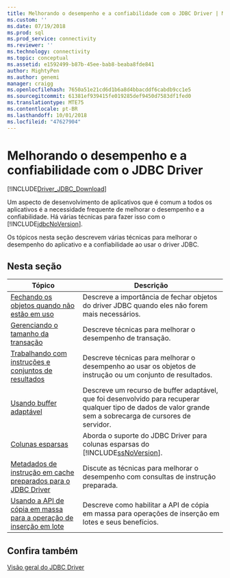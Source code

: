 ```yaml
---
title: Melhorando o desempenho e a confiabilidade com o JDBC Driver | Microsoft Docs
ms.custom: ''
ms.date: 07/19/2018
ms.prod: sql
ms.prod_service: connectivity
ms.reviewer: ''
ms.technology: connectivity
ms.topic: conceptual
ms.assetid: e1592499-b87b-45ee-bab8-beaba8fde841
author: MightyPen
ms.author: genemi
manager: craigg
ms.openlocfilehash: 7650a51e21cd6d1b6a8d4bbacddf6cabdb9cc1e5
ms.sourcegitcommit: 61381ef939415fe019285def9450d7583df1fed0
ms.translationtype: MTE75
ms.contentlocale: pt-BR
ms.lasthandoff: 10/01/2018
ms.locfileid: "47627904"
---
```

# <a name="improving-performance-and-reliability-with-the-jdbc-driver"></a>Melhorando o desempenho e a confiabilidade com o JDBC Driver

[!INCLUDE[Driver_JDBC_Download](../../includes/driver_jdbc_download.md)]

Um aspecto de desenvolvimento de aplicativos que é comum a todos os aplicativos é a necessidade frequente de melhorar o desempenho e a confiabilidade. Há várias técnicas para fazer isso com o [!INCLUDE[jdbcNoVersion](../../includes/jdbcnoversion_md.md)].  
  
Os tópicos nesta seção descrevem várias técnicas para melhorar o desempenho do aplicativo e a confiabilidade ao usar o driver JDBC.  

## <a name="in-this-section"></a>Nesta seção

|Tópico|Descrição|  
|-----------|-----------------|  
|[Fechando os objetos quando não estão em uso](../../connect/jdbc/closing-objects-when-not-in-use.md)|Descreve a importância de fechar objetos do driver JDBC quando eles não forem mais necessários.|  
|[Gerenciando o tamanho da transação](../../connect/jdbc/managing-transaction-size.md)|Descreve técnicas para melhorar o desempenho de transação.|  
|[Trabalhando com instruções e conjuntos de resultados](../../connect/jdbc/working-with-statements-and-result-sets.md)|Descreve técnicas para melhorar o desempenho ao usar os objetos de instrução ou um conjunto de resultados.|  
|[Usando buffer adaptável](../../connect/jdbc/using-adaptive-buffering.md)|Descreve um recurso de buffer adaptável, que foi desenvolvido para recuperar qualquer tipo de dados de valor grande sem a sobrecarga de cursores de servidor.|  
|[Colunas esparsas](../../connect/jdbc/sparse-columns.md)|Aborda o suporte do JDBC Driver para colunas esparsas do [!INCLUDE[ssNoVersion](../../includes/ssnoversion-md.md)].|  
|[Metadados de instrução em cache preparados para o JDBC Driver](../../connect/jdbc/prepared-statement-metadata-caching-for-the-jdbc-driver.md)|Discute as técnicas para melhorar o desempenho com consultas de instrução preparada.|
|[Usando a API de cópia em massa para a operação de inserção em lote](../../connect/jdbc/use-bulk-copy-api-batch-insert-operation.md)|Descreve como habilitar a API de cópia em massa para operações de inserção em lotes e seus benefícios.|

## <a name="see-also"></a>Confira também

[Visão geral do JDBC Driver](../../connect/jdbc/overview-of-the-jdbc-driver.md)  
  
